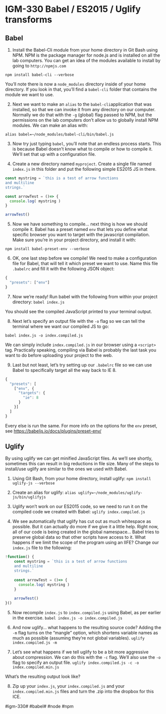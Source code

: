 # IGM-330 Babel / ES2015 / Uglify transforms
## Babel
1. Install the Babel-Cli module from your home directory in Git Bash using NPM. NPM is the package manager for node.js and is installed on all the lab computers. You can get an idea of the modules available to install by going to `http://npmjs.com`

`npm install babel-cli --verbose`

You’ll note there is now a `node_modules` directory inside of your home directory. If you look in that, you’ll find a `babel-cli` folder that contains the module we want to use. 

2. Next we want to make an `alias` to the `babel-cli`application that was installed, so that we can invoke it from any directory on our computer. Normally we do that with the `-g` (global) flag passed to NPM, but the permissions on the lab computers don’t allow us to globally install NPM modules. We can make an alias with:

`alias babel=~/node_modules/babel-cli/bin/babel.js`

3. Now try just typing `babel`, you’ll note that an endless process starts. This is because Babel doesn’t know what to compile or how to compile it. We’ll set that up with a configuration file.

4. Create a new directory named `myproject`. Create a single file named `index.js` in this folder and put the following simple ES2015 JS in there.

```js
const mystring = `this is a test of arrow functions
and multiline
strings.`

const arrowTest = ()=> {
  console.log( mystring )
}

arrowTest()
```

5. Now we have something to compile… next thing is how we should compile it. Babel has a preset named `env` that lets you define what specific browser you want to target with the javascript compilation. Make sure you’re in your project directory, and install it with:

`npm install babel-preset-env --verbose`

6. OK, one last step before we compile! We need to make a configuration file for Babel, that will tell it which preset we want to use. Name this file `.babelrc` and fill it with the following JSON object:

```js
{
  "presets": ["env"]
}
```

7. Now we’re ready! Run babel with the following from within your project directory:
`babel index.js`

You should see the compiled JavaScript printed to your terminal output.

8. Next let’s specify an output file with the `-o` flag so we can tell the terminal where we want our compiled JS to go:

`babel index.js -o index.compiled.js`

We can simply include `index.compiled.js` in our browser using a `<script>` tag.  Practically speaking, compiling via Babel is probably the last task you want to do before uploading your project to the web.

9. Last but not least, let’s try setting up our `.babelrc` file so we can use Babel to specifically target all the way back to IE 8. 

```js
{
  "presets": [
    ["env", {
      "targets": {
        "ie": 8
      }
    }]
  ]
}
```

Every else is run the same. For more info on the options for the `env` preset, see https://babeljs.io/docs/plugins/preset-env/

## Uglify
By using uglify we can get minified JavaScript files. As we’ll see shortly, sometimes this can result in big reductions in file size. Many of the steps to install/use uglify are similar to the ones we used with Babel.

1. Using Git Bash, from your home directory, install uglify:
`npm install uglify-js --verbose`

2. Create an alias for uglify:
`alias uglify=~/node_modules/uglify-js/bin/uglifyjs`

3. Uglify won’t work on our ES2015 code, so we need to run it on the compiled code we created with Babel:
`uglify index.compiled.js`

4. We see automatically that uglify has cut out as much whitespace as possible. But it can actually do more if we give it a little help. Right now, all of our code is being created in the global namespace… Babel tries to preserve global data so that other scripts have access to it. What happens if we limit the scope of the program using an IIFE? Change our `index.js` file to the following:

```js
!function() {
	const mystring = `this is a test of arrow functions
	and multiline
	strings.`
	
	const arrowTest = ()=> {
	  console.log( mystring )
	}
	
	arrowTest()
}()
```

5. Now recompile `index.js` to `index.compiled.js` using Babel, as per earlier in the exercise.
`babel index.js -o index.compiled.js`

6. And now uglify… what happens to the resulting source code?  Adding the `-m` flag turns on the “mangle” option, which shortens variable names as much as possible (assuming they’re not global variables).
`uglify index.compiled.js -m`

7. Let’s see what happens if we tell uglify to be a bit more aggressive about compression. We can do this with the `-c` flag. We’ll also use the `-o` flag to specify an output file.
`uglify index.compiled.js -c -o index.compiled.min.js`

What’s the resulting output look like?

8. Zip up your `index.js`, your `index.compiled.js` and your `index.compiled.min.js`  files and turn the .zip into the dropbox for this ICE.


#igm-330# #babel# #node #npm